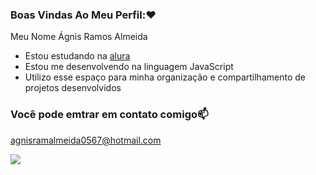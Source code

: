 ### Boas Vindas Ao Meu Perfil:❤️

Meu Nome Ágnis Ramos Almeida

- Estou estudando na [alura](https://www.alura.com.br)
- Estou me desenvolvendo na linguagem JavaScript
- Utilizo esse espaço para minha organização e compartilhamento de projetos desenvolvidos

### Você pode emtrar em contato comigo📫

agnisramalmeida0567@hotmail.com

![](https://media1.tenor.com/m/yDxgngEEeY0AAAAC/barbie-pink.gif)

